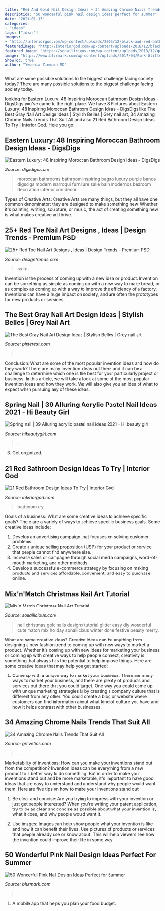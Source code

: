 ```yaml
---
title: "Red And Gold Nail Design Ideas ~ 34 Amazing Chrome Nails Trends That Suit All"
description: "50 wonderful pink nail design ideas perfect for summer"
date: "2023-01-13"
categories:
- "ideas"
tags: ["ideas"]
images:
- "http://interiorgod.com/wp-content/uploads/2016/12/black-and-red-bathroom-ideas.jpg"
featuredImage: "http://interiorgod.com/wp-content/uploads/2016/12/black-and-red-bathroom-ideas.jpg"
featured_image: "https://sonailicious.com/wp-content/uploads/2013/12/gold-glitter-christmas-nail-art.jpg"
image: "https://www.blurmark.com/wp-content/uploads/2017/04/Pink-Glitter-Square-Nails.jpg"
ShowToc: true
author: "Yesenia Ziemann MD"
---
```



What are some possible solutions to the biggest challenge facing society today?
There are many possible solutions to the biggest challenge facing society today.

	

		
looking for Eastern Luxury: 48 Inspiring Moroccan Bathroom Design Ideas - DigsDigs you've came to the right place. We have 8 Pictures about Eastern Luxury: 48 Inspiring Moroccan Bathroom Design Ideas - DigsDigs like The Best Gray Nail Art Design Ideas | Stylish Belles | Grey nail art, 34 Amazing Chrome Nails Trends That Suit All and also 21 Red Bathroom Design Ideas To Try | Interior God. Here you go:
		
    
## Eastern Luxury: 48 Inspiring Moroccan Bathroom Design Ideas - DigsDigs

<img loading=lazy src="http://www.digsdigs.com/photos/inspiring-moroccan-bathrooms-41-554x739.jpg" onerror="this.onerror=null;this.src='https://tse4.mm.bing.net/th?id=OIP.nEXLn6XvexFU9uVYO14reQHaJ4&amp;pid=15.1';" alt="Eastern Luxury: 48 Inspiring Moroccan Bathroom Design Ideas - DigsDigs">

_Source: digsdigs.com_

>moroccan bathrooms bathroom inspiring bagno luxury purple banos digsdigs modern marroqui furniture salle bain modernos bedroom decoration interior con decor. 

	

Types of Creative Arts:
Creative Arts are many things, but they all have one common denominator: they are designed to make something new. Whether it's painting, writing, sculpture, or music, the act of creating something new is what makes creative art thrive.

    
## 25+ Red Toe Nail Art Designs , Ideas | Design Trends - Premium PSD

<img loading=lazy src="https://images.designtrends.com/wp-content/uploads/2016/04/05065935/Red-Toe-Nails-For-Wedding.jpg" onerror="this.onerror=null;this.src='https://tse4.mm.bing.net/th?id=OIP.JCV3UL4gsmSKFf2vqnskewHaHa&amp;pid=15.1';" alt="25+ Red Toe Nail Art Designs , Ideas | Design Trends - Premium PSD">

_Source: designtrends.com_

>nails. 

	

Invention is the process of coming up with a new idea or product. Invention can be something as simple as coming up with a new way to make bread, or as complex as coming up with a way to improve the efficiency of a factory. Inventions can have a huge impact on society, and are often the prototypes for new products or services.

    
## The Best Gray Nail Art Design Ideas | Stylish Belles | Grey Nail Art

<img loading=lazy src="https://i.pinimg.com/736x/20/c6/aa/20c6aa18c635e8e0e9c62d5689fbbf8f.jpg" onerror="this.onerror=null;this.src='https://tse4.mm.bing.net/th?id=OIP.ChG7o0jw73Ej_zmqxmHAsQHaJ3&amp;pid=15.1';" alt="The Best Gray Nail Art Design Ideas | Stylish Belles | Grey nail art">

_Source: pinterest.com_

>. 

	

Conclusion: What are some of the most popular invention ideas and how do they work?
There are many invention ideas out there and it can be a challenge to determine which one is the best for your particularly project or business. In this article, we will take a look at some of the most popular invention ideas and how they work. We will also give you an idea of what to expect when pursuing any of these ideas.

    
## Spring Nail | 39 Alluring Acrylic Pastel Nail Ideas 2021 - Hi Beauty Girl

<img loading=lazy src="https://hibeautygirl.com/wp-content/uploads/2021/03/28紫.jpg" onerror="this.onerror=null;this.src='https://tse1.mm.bing.net/th?id=OIP.J43U0rf9vVginUBWLh0LGgHaK1&amp;pid=15.1';" alt="Spring nail | 39 Alluring acrylic pastel nail ideas 2021 - Hi beauty girl">

_Source: hibeautygirl.com_

>. 

	

3. Get organized.

    
## 21 Red Bathroom Design Ideas To Try | Interior God

<img loading=lazy src="http://interiorgod.com/wp-content/uploads/2016/12/black-and-red-bathroom-ideas.jpg" onerror="this.onerror=null;this.src='https://tse1.mm.bing.net/th?id=OIP.xritjf0fj_S0N0SVjjk9rwHaJ4&amp;pid=15.1';" alt="21 Red Bathroom Design Ideas To Try | Interior God">

_Source: interiorgod.com_

>bathroom try. 

	

Goals of a business: What are some creative ideas to achieve specific goals?
There are a variety of ways to achieve specific business goals. Some creative ideas include:
1. Develop an advertising campaign that focuses on solving customer problems.
2. Create a unique selling proposition (USP) for your product or service that people cannot find anywhere else.
3. Increase sales or campagne through social media campaigns, word-of-mouth marketing, and other methods. 
4. Develop a successful e-commerce strategy by focusing on making products and services affordable, convenient, and easy to purchase online.

    
## Mix&#039;n&#039;Match Christmas Nail Art Tutorial

<img loading=lazy src="https://sonailicious.com/wp-content/uploads/2013/12/gold-glitter-christmas-nail-art.jpg" onerror="this.onerror=null;this.src='https://tse4.mm.bing.net/th?id=OIP.EcDmiJ_q71CYoSaraNaXEAHaLH&amp;pid=15.1';" alt="Mix&#039;n&#039;Match Christmas Nail Art Tutorial">

_Source: sonailicious.com_

>nail christmas gold nails designs tutorial glitter easy diy wonderful cute match mix holiday sonailicious winter done festive beauty merry. 

	

What are some creative ideas?
Creative ideas can be anything from designing a new fashion trend to coming up with new ways to market a product. Whether it’s coming up with new ideas for marketing your business or coming up with creative ways to help people connect, creativity is something that always has the potential to help improve things. Here are some creative ideas that may help you get started: 
1. Come up with a unique way to market your business. There are many ways to market your business, and there are plenty of products and services out there that you could target. One way you could come up with unique marketing strategies is by creating a company culture that is different from any other. You could create a blog or website where customers can find information about what kind of culture you have and how it helps contrast with other businesses.

    
## 34 Amazing Chrome Nails Trends That Suit All

<img loading=lazy src="https://www.gravetics.com/wp-content/uploads/2017/08/Glamour-Chrome-Nails-Trends-2017.jpg" onerror="this.onerror=null;this.src='https://tse2.mm.bing.net/th?id=OIP.TP5YycIif2AeJrBjaZIHqAHaHZ&amp;pid=15.1';" alt="34 Amazing Chrome Nails Trends That Suit All">

_Source: gravetics.com_

>. 

	

Marketability of inventions: How can you make your inventions stand out from the competition?
Invention ideas can be everything from a new product to a better way to do something. But in order to make your inventions stand out and be more marketable, it's important to have good ideas that are easy to understand and understand why people would want them. Here are five tips on how to make your inventions stand out:
1. Be clear and concise: Are you trying to impress with your invention or just get people interested? When you're writing your patent application, try to be as clear and concise as possible about what your invention is, what it does, and why people would want it.

2. Use images: Images can help show people what your invention is like and how it can benefit their lives. Use pictures of products or services that people already use or know about. This will help viewers see how the invention could improve their life in some way.

    
## 50 Wonderful Pink Nail Design Ideas Perfect For Summer

<img loading=lazy src="https://www.blurmark.com/wp-content/uploads/2017/04/Pink-Glitter-Square-Nails.jpg" onerror="this.onerror=null;this.src='https://tse3.mm.bing.net/th?id=OIP.loFrelGOXINxq_krc6L3AAHaHa&amp;pid=15.1';" alt="50 Wonderful Pink Nail Design Ideas Perfect for Summer">

_Source: blurmark.com_

>. 

	

1. A mobile app that helps you plan your food budget.

